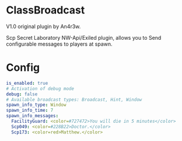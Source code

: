 # ClassBroadcast
V1.0 original plugin by An4r3w.


Scp Secret Laboratory NW-Api/Exiled plugin, allows you to Send configurable messages to players at spawn.


# Config
```yml
is_enabled: true
# Activation of debug mode
debug: false
# Available broadcast types: Broadcast, Hint, Window
spawn_info_type: Window
spawn_info_time: 7
spawn_info_messages:
  FacilityGuard: <color=#727472>You will die in 5 minutes</color>
  Scp049: <color=#228B22>Doctor.</color>
  Scp173: <color=red>Matthew.</color>
```
